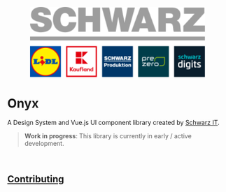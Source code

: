 <p>
  <a href="https://gruppe.schwarz">
  <div align="center">
    <img src="./.github/schwarz-group.svg" width="400px" />
    </div>
  </a>
</p>

# Onyx

A Design System and Vue.js UI component library created by [Schwarz IT](https://it.schwarz).

> **Work in progress**: This library is currently in early / active development. <br />

<br />

## [Contributing](CONTRIBUTING.md)
